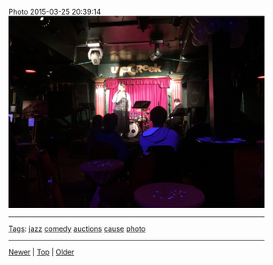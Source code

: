 <!--
title: Photo 2015-03-25 20
date: 2020-06-28T14:55:35.487Z
tags: jazz, comedy, auctions, cause, photo
-->








Photo 2015-03-25 20:39:14
![](114607145132-0.jpg)

<!--BOTTOM-POST-NAVIGATION-->
---

[Tags](tags.md): [jazz](tag-jazz.md) [comedy](tag-comedy.md) [auctions](tag-auctions.md) [cause](tag-cause.md) [photo](tag-photo.md)

---

[Newer](113862039837.md) | [Top](index.md) | [Older](115138807662.md)